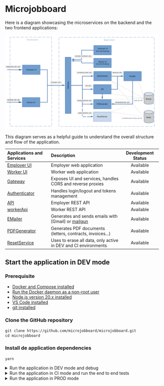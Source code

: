 # Microjobboard

Here is a diagram showcasing the microservices on the backend and the two frontend applications:

[<img src="./pictures/overview.png" alt="drawing" width="770"/>](./pictures/overview.png)

This diagram serves as a helpful guide to understand the overall structure and flow of the application.

| Applications and Services                  | Description                                                                    | Development Status |
| :----------------------------------------- | :----------------------------------------------------------------------------- | :----------------: |
| [Employer UI](../webapps/employer)         | Employer web application                                                       |     Available      |
| [Worker UI](../webapps/worker)             | Worker web application                                                         |     Available      |
| [Gateway](../services/gateway)             | Exposes UI and services, handles CORS and reverse proxies                      |     Available      |
| [Authenticator](../services/authenticator) | Handles login/logout and tokens management                                     |     Available      |
| [API](../services/api)                     | Employer REST API                                                              |     Available      |
| [workerApi](../services/workerapi)         | Worker REST API                                                                |     Available      |
| [EMailer](../services/emailer)             | Generates and sends emails with [Gmail] or [mailgun](https://www.mailgun.com/) |     Available      |
| [PDFGenerator](../services/pdfgenerator)   | Generates PDF documents (letters, contracts, invoices...)                      |     Available      |
| [ResetService](../services/resetservice)   | Uses to erase all data, only active in DEV and CI environments                 |     Available      |

## Start the application in DEV mode

### Prerequisite

- [Docker and Compose installed](https://docs.docker.com/compose/install/)
- [Run the Docker daemon as a non-root user](https://docs.docker.com/engine/security/rootless)
- [Node.js version 20.x installed](https://nodejs.org/en/download/package-manager)
- [VS Code installed](https://code.visualstudio.com/)
- [git installed](https://git-scm.com/downloads)

### Clone the GitHub repository

```shell
git clone https://github.com/microjobboard/microjobboard.git
cd microjobboard
```

### Install de application dependencies

```shell
yarn
```

<details>
<summary>Run the application in DEV mode and debug</summary>

**Start in DEV mode**

```shell
yarn dev
```

**yarn commands **

```shell
yarn cache clean
yarn workspaces list --json
yarn workspaces focus @microjobboard/emailer
```


The logs of the different services will be visible in the console during the exection of the application.

Also, end to end tests (Cypress tests) can be executed while the application runs in DEV mode. See the next section to knwow how to run the e2e command.

**Debug**
To access the debug functionality in VS Code, navigate to the debug bar located within the IDE.

![Activity Bar](./pictures/vscode-debugbar.png)

Next, attach the debugger to the service you wish to debug. This will enable you to step through the code and inspect variables, making it easier to identify and resolve any issues.

- Docker: Attach to Gateway
- Docker: Attach to Authenticator
- Docker: Attach to API
- Docker: Attach to Emailer
- Docker: Attach to PdfGenerator
- Docker: Attach to ResetService

[For more information about VS Code debugging](https://code.visualstudio.com/Docs/editor/debugging#_debug-actions)
</details>

<details>
<summary>Run the application in CI mode and run the end to end tests</summary>

**Build**

```shell
yarn build
```

**Start in CI mode**

```shell
yarn ci
```

No logs will be shown in the terminal during the execution. You can use the [docker logs](https://docs.docker.com/reference/cli/docker/container/logs) command to get the container logs.
Any changes in the source code requires to rebuild the application.

**Execute the end to end tests (Cypress tests)**

- Like in the CI/CD workflow

```shell
yarn e2e:ci
```

- With the browser visible during the tests

```shell
yarn e2e:run
```

- With the Cypress UI

```shell
yarn e2e:open
```

**Stop the application**

```shell
yarn stop
```
</details>

<details>
<summary>Run the application in PROD mode</summary>

**Build**

```shell
yarn build
```

**Start in PROD mode**

```shell
yarn start
```

You can use the [docker logs](https://docs.docker.com/reference/cli/docker/container/logs) command to get the container logs.
Any changes in the source code requires to rebuild the application.

**Stop the application**

```shell
yarn stop
```
</details>